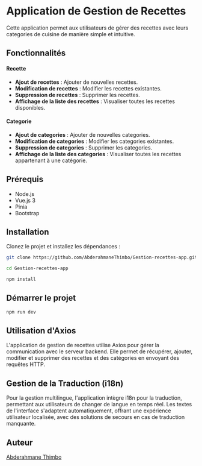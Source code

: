 # Application de Gestion de Recettes

Cette application permet aux utilisateurs de gérer des recettes avec leurs categories de cuisine de manière simple et intuitive.

## Fonctionnalités

#### Recette

- **Ajout de recettes** : Ajouter de nouvelles recettes.
- **Modification de recettes** : Modifier les recettes existantes.
- **Suppression de recettes** : Supprimer les recettes.
- **Affichage de la liste des recettes** : Visualiser toutes les recettes disponibles.

#### Categorie

- **Ajout de categories** : Ajouter de nouvelles categories.
- **Modification de categories** : Modifier les categories existantes.
- **Suppression de categories** : Supprimer les categories.
- **Affichage de la liste des categories** : Visualiser toutes les recettes appartenant à une catégorie.

## Prérequis

- Node.js
- Vue.js 3
- Pinia
- Bootstrap

## Installation

Clonez le projet et installez les dépendances :

```bash
git clone https://github.com/AbderahmaneThimbo/Gestion-recettes-app.git
```
```bash
cd Gestion-recettes-app
```
```bash
npm install
```
## Démarrer le projet

```bash
npm run dev
```

## Utilisation d'Axios

L'application de gestion de recettes utilise Axios pour gérer la communication avec le serveur backend. Elle permet de récupérer, ajouter, modifier et supprimer des recettes et des catégories en envoyant des requêtes HTTP.

## Gestion de la Traduction (i18n)

Pour la gestion multilingue, l'application intègre i18n pour la traduction, permettant aux utilisateurs de changer de langue en temps réel. Les textes de l'interface s'adaptent automatiquement, offrant une expérience utilisateur localisée, avec des solutions de secours en cas de traduction manquante.

## Auteur

[Abderahmane Thimbo](https://github.com/AbderahmaneThimbo)

